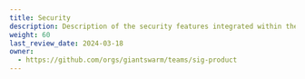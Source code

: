 ```yaml
---
title: Security
description: Description of the security features integrated within the Giant Swarm platform.
weight: 60
last_review_date: 2024-03-18
owner:
  - https://github.com/orgs/giantswarm/teams/sig-product
---
```

